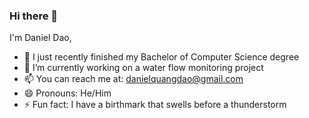 ### Hi there 👋
I'm Daniel Dao,
- 🌱 I just recently finished my Bachelor of Computer Science degree
- 🔭 I’m currently working on a water flow monitoring project 
- 📫 You can reach me at: danielquangdao@gmail.com
- 😄 Pronouns: He/Him
- ⚡ Fun fact: I have a birthmark that swells before a thunderstorm

<!--
**dndao/dndao** is a ✨ _special_ ✨ repository because its `README.md` (this file) appears on your GitHub profile.

Here are some ideas to get you started:

- 🔭 I’m currently working on ...
- 🌱 I’m currently learning ...
- 👯 I’m looking to collaborate on ...
- 🤔 I’m looking for help with ...
- 💬 Ask me about ...
- 📫 How to reach me: ...
- 😄 Pronouns: ...
- ⚡ Fun fact: ...
-->
